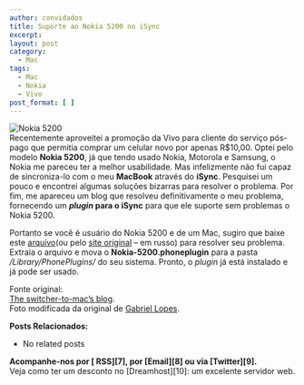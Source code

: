 ```yaml
---
author: convidados
title: Suporte ao Nokia 5200 no iSync
excerpt:
layout: post
category:
  - Mac
tags:
  - Mac
  - Nokia
  - Vivo
post_format: [ ]
---
```

![Nokia 5200][1]  
Recentemente aproveitei a promoção da Vivo para cliente do serviço pós-pago que permitia comprar um celular novo por apenas R$10,00. Optei pelo modelo **Nokia 5200**, já que tendo usado Nokia, Motorola e Samsung, o Nokia me pareceu ter a melhor usabilidade. Mas infelizmente não fui capaz de sincroniza-lo com o meu **MacBook** através do **iSync**. Pesquisei um pouco e encontrei algumas soluções bizarras para resolver o problema. Por fim, me apareceu um blog que resolveu definitivamente o meu problema, fornecendo um ***plugin* para o iSync** para que ele suporte sem problemas o Nokia 5200. 

Portanto se você é usuário do Nokia 5200 e de um Mac, sugiro que baixe este [arquivo][2](ou pelo [site original][3] – em russo) para resolver seu problema. Extraia o arquivo e mova o **Nokia-5200.phoneplugin** para a pasta */Library/PhonePlugins/* do seu sistema. Pronto, o *plugin* já está instalado e já pode ser usado. 

  
Fonte original:  
[The switcher-to-mac’s blog][4].  
Foto modificada da original de [Gabriel Lopes][5].  
 

**Posts Relacionados:** 
*   No related posts









**Acompanhe-nos por [ RSS][7], por [Email][8] ou via [Twitter][9].**  
Veja como ter um desconto no [Dreamhost][10]: um excelente servidor web.

 [1]: http://vidageek.net/wp-content/uploads/2008/09/nokia-5200.jpg
 [2]: http://vidageek.net/public/Nokia-5200.phoneplugin.zip "arquivo"
 [3]: http://narod.yandex.ru/100.xhtml?zxdsl-852-modem.narod.ru/Nokia-5200.phoneplugin.zip "site original"
 [4]: http://macibuki.blogspot.com/2008/04/nokia-5200-isync-plugin-freeware.html "The switcher-to-mac's blog"
 [5]: http://flickr.com/photos/gabriellopez86/360692594/sizes/s/ ">>>GaBrIeL lopEz<<<"
 [6]: https://twitter.com/share




